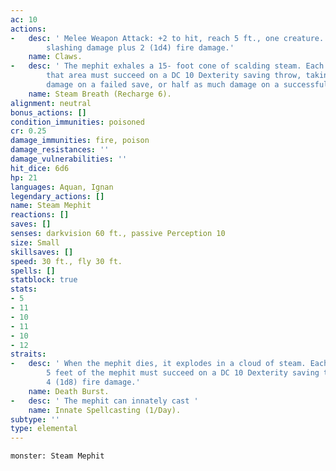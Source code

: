 ```yaml
---
ac: 10
actions:
-   desc: ' Melee Weapon Attack: +2 to hit, reach 5 ft., one creature. Hit: 2 (1d4)
        slashing damage plus 2 (1d4) fire damage.'
    name: Claws.
-   desc: ' The mephit exhales a 15- foot cone of scalding steam. Each creature in
        that area must succeed on a DC 10 Dexterity saving throw, taking 4 (1d8) fire
        damage on a failed save, or half as much damage on a successful one.'
    name: Steam Breath (Recharge 6).
alignment: neutral
bonus_actions: []
condition_immunities: poisoned
cr: 0.25
damage_immunities: fire, poison
damage_resistances: ''
damage_vulnerabilities: ''
hit_dice: 6d6
hp: 21
languages: Aquan, Ignan
legendary_actions: []
name: Steam Mephit
reactions: []
saves: []
senses: darkvision 60 ft., passive Perception 10
size: Small
skillsaves: []
speed: 30 ft., fly 30 ft.
spells: []
statblock: true
stats:
- 5
- 11
- 10
- 11
- 10
- 12
straits:
-   desc: ' When the mephit dies, it explodes in a cloud of steam. Each creature within
        5 feet of the mephit must succeed on a DC 10 Dexterity saving throw or take
        4 (1d8) fire damage.'
    name: Death Burst.
-   desc: ' The mephit can innately cast '
    name: Innate Spellcasting (1/Day).
subtype: ''
type: elemental
---
```

```statblock
monster: Steam Mephit
```